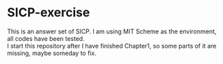 # SICP-exercise
This is an answer set of SICP. I am using MIT Scheme as the environment, all codes have been tested.<br>
I start this repository after I have finished Chapter1, so some parts of it are missing, maybe someday to fix.
